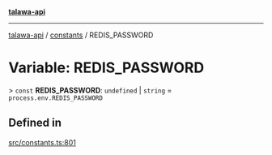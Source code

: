 [**talawa-api**](../../README.md)

***

[talawa-api](../../modules.md) / [constants](../README.md) / REDIS\_PASSWORD

# Variable: REDIS\_PASSWORD

\> `const` **REDIS\_PASSWORD**: `undefined` \| `string` = `process.env.REDIS_PASSWORD`

## Defined in

[src/constants.ts:801](https://github.com/PalisadoesFoundation/talawa-api/blob/832d310bae30bd8cb45fb1b44f62dd776dccc52f/src/constants.ts#L801)
